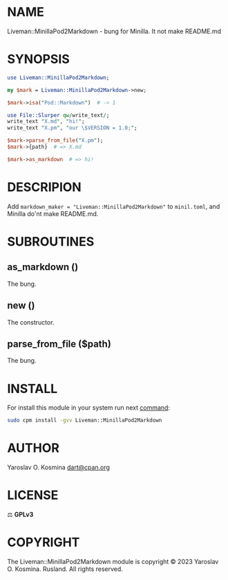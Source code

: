 # NAME

Liveman::MinillaPod2Markdown - bung for Minilla. It not make README.md

# SYNOPSIS

```perl
use Liveman::MinillaPod2Markdown;

my $mark = Liveman::MinillaPod2Markdown->new;

$mark->isa("Pod::Markdown")  # -> 1

use File::Slurper qw/write_text/;
write_text "X.md", "hi!";
write_text "X.pm", "our \$VERSION = 1.0;";

$mark->parse_from_file("X.pm");
$mark->{path}  # => X.md

$mark->as_markdown  # => hi!
```

# DESCRIPION

Add `markdown_maker = "Liveman::MinillaPod2Markdown"` to `minil.toml`, and Minilla do'nt make README.md.

# SUBROUTINES

## as_markdown ()

The bung.

## new ()

The constructor.

## parse_from_file ($path)

The bung.

# INSTALL

For install this module in your system run next [command](https://metacpan.org/pod/App::cpm):

```sh
sudo cpm install -gvv Liveman::MinillaPod2Markdown
```

# AUTHOR

Yaroslav O. Kosmina [dart@cpan.org](dart@cpan.org)

# LICENSE

⚖ **GPLv3**

# COPYRIGHT

The Liveman::MinillaPod2Markdown module is copyright © 2023 Yaroslav O. Kosmina. Rusland. All rights reserved.
